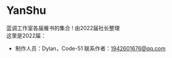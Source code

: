 # YanShu
蓝调工作室各届雁书的集合 !
由2022届社长整理
[](https://github.com/Dylan-wg/YanShu/blob/2022/0%E9%9B%81%E4%B9%A6%E5%B0%81%E9%9D%A2/%E9%9B%81%E4%B9%A6%E5%B0%81%E9%9D%A2.png)  
这里是2022届：
+ 制作人员：Dylan，Code-51
联系作者：1942601676@qq.com
